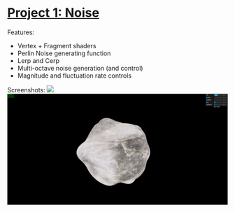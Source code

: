 # [Project 1: Noise](https://github.com/CIS700-Procedural-Graphics/Project1-Noise)

Features:
 - Vertex + Fragment shaders
 - Perlin Noise generating function
 - Lerp and Cerp
 - Multi-octave noise generation (and control)
 - Magnitude and fluctuation rate controls

Screenshots:
![](./img/s2.png)
![](./img/s1.png)
